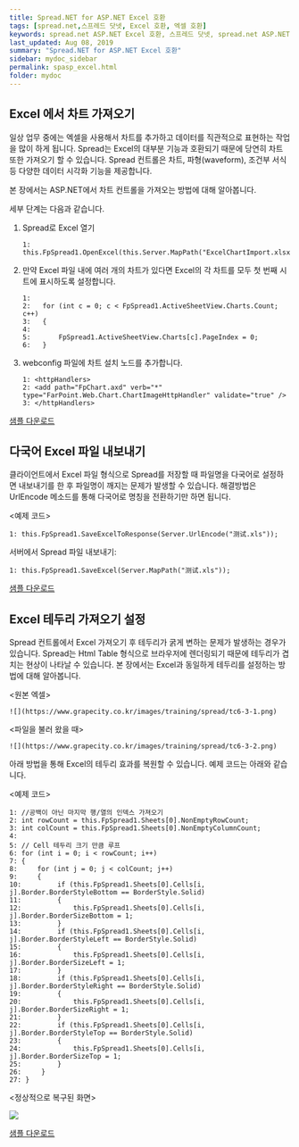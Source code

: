 ```yaml
---
title: Spread.NET for ASP.NET Excel 호환
tags: [spread.net,스프레드 닷넷, Excel 호환, 엑셀 호환]
keywords: spread.net ASP.NET Excel 호환, 스프레드 닷넷, spread.net ASP.NET 엑셀 호환
last_updated: Aug 08, 2019
summary: "Spread.NET for ASP.NET Excel 호환"
sidebar: mydoc_sidebar
permalink: spasp_excel.html
folder: mydoc
---
```


## Excel 에서 차트 가져오기

일상 업무 중에는 엑셀을 사용해서 차트를 추가하고 데이터를 직관적으로 표현하는 작업을 많이 하게 됩니다. Spread는 Excel의 대부분 기능과 호환되기 때문에 당연히 차트 또한 가져오기 할 수 있습니다. Spread 컨트롤은 차트, 파형(waveform), 조건부 서식 등 다양한 데이터 시각화 기능을 제공합니다.

본 장에서는 ASP.NET에서 차트 컨트롤을 가져오는 방법에 대해 알아봅니다.

세부 단계는 다음과 같습니다.

  

1.  Spread로 Excel 열기  
    ```
    1:  this.FpSpread1.OpenExcel(this.Server.MapPath("ExcelChartImport.xlsx"));
    ```  

2.  만약 Excel 파일 내에 여러 개의 차트가 있다면 Excel의 각 차트를 모두 첫 번째 시트에 표시하도록 설정합니다.  
    ```
    1:
    2:   for (int c = 0; c < FpSpread1.ActiveSheetView.Charts.Count; c++)
    3:   {
    4: 
    5:       FpSpread1.ActiveSheetView.Charts[c].PageIndex = 0;
    6:   }
    ```  
3.  webconfig 파일에 차트 설치 노드를 추가합니다.  
    ```
    1: <httpHandlers>
    2: <add path="FpChart.axd" verb="*" type="FarPoint.Web.Chart.ChartImageHttpHandler" validate="true" />
    3: </httpHandlers>
    ```  

[샘플 다운로드](https://www.grapecity.co.kr/files/SpreadNET/Samples/ExcelChartImport.zip)



## 다국어 Excel 파일 내보내기

클라이언트에서 Excel 파일 형식으로 Spread를 저장할 때 파일명을 다국어로 설정하면 내보내기를 한 후 파일명이 깨지는 문제가 발생할 수 있습니다. 해결방법은UrlEncode 메소드를 통해 다국어로 명칭을 전환하기만 하면 됩니다.

  

<예제 코드>
```
1: this.FpSpread1.SaveExcelToResponse(Server.UrlEncode("测试.xls"));
```  

서버에서 Spread 파일 내보내기:

```
1: this.FpSpread1.SaveExcel(Server.MapPath("测试.xls"));
```  

[샘플 다운로드](https://www.grapecity.co.kr/files/SpreadNET/Samples/Spread_SaveAsCNName.zip)


## Excel 테두리 가져오기 설정

Spread 컨트롤에서 Excel 가져오기 후 테두리가 굵게 변하는 문제가 발생하는 경우가 있습니다. Spread는 Html Table 형식으로 브라우저에 렌더링되기 때문에 테두리가 겹치는 현상이 나타날 수 있습니다. 본 장에서는 Excel과 동일하게 테두리를 설정하는 방법에 대해 알아봅니다.

<원본 엑셀>
```
![](https://www.grapecity.co.kr/images/training/spread/tc6-3-1.png)
```  
  

<파일을 불러 왔을 때>
```
![](https://www.grapecity.co.kr/images/training/spread/tc6-3-2.png)
```  
  

아래 방법을 통해 Excel의 테두리 효과를 복원할 수 있습니다. 예제 코드는 아래와 같습니다.

<예제 코드>
```
1: //공백이 아닌 마지막 행/열의 인덱스 가져오기
2: int rowCount = this.FpSpread1.Sheets[0].NonEmptyRowCount;
3: int colCount = this.FpSpread1.Sheets[0].NonEmptyColumnCount;
4: 
5: // Cell 테두리 크기 만큼 루프
6: for (int i = 0; i < rowCount; i++)
7: {
8:     for (int j = 0; j < colCount; j++)
9:     {
10:         if (this.FpSpread1.Sheets[0].Cells[i, j].Border.BorderStyleBottom == BorderStyle.Solid)
11:         {
12:             this.FpSpread1.Sheets[0].Cells[i, j].Border.BorderSizeBottom = 1;
13:         }
14:         if (this.FpSpread1.Sheets[0].Cells[i, j].Border.BorderStyleLeft == BorderStyle.Solid)
15:         {
16:             this.FpSpread1.Sheets[0].Cells[i, j].Border.BorderSizeLeft = 1;
17:         }
18:         if (this.FpSpread1.Sheets[0].Cells[i, j].Border.BorderStyleRight == BorderStyle.Solid)
19:         {
20:             this.FpSpread1.Sheets[0].Cells[i, j].Border.BorderSizeRight = 1;
21:         }
22:         if (this.FpSpread1.Sheets[0].Cells[i, j].Border.BorderStyleTop == BorderStyle.Solid)
23:         {
24:             this.FpSpread1.Sheets[0].Cells[i, j].Border.BorderSizeTop = 1;
25:         }
26:     }
27: }
```  
<정상적으로 복구된 화면>

![](https://www.grapecity.co.kr/images/training/spread/tc6-3-3.png)

  

[샘플 다운로드](https://www.grapecity.co.kr/files/SpreadNET/Samples/Spread_ASP_Border.zip)